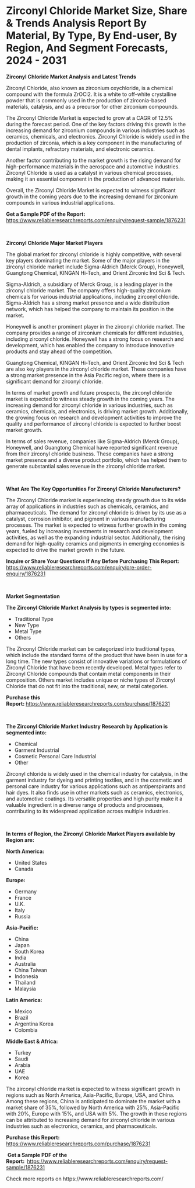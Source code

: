<p><h1>Zirconyl Chloride Market Size, Share & Trends Analysis Report By Material, By Type, By End-user, By Region, And Segment Forecasts, 2024 - 2031</h1></p><p><strong>Zirconyl Chloride Market Analysis and Latest Trends</strong></p>
<p><p>Zirconyl Chloride, also known as zirconium oxychloride, is a chemical compound with the formula ZrOCl2. It is a white to off-white crystalline powder that is commonly used in the production of zirconia-based materials, catalysis, and as a precursor for other zirconium compounds.</p><p>The Zirconyl Chloride Market is expected to grow at a CAGR of 12.5% during the forecast period. One of the key factors driving this growth is the increasing demand for zirconium compounds in various industries such as ceramics, chemicals, and electronics. Zirconyl Chloride is widely used in the production of zirconia, which is a key component in the manufacturing of dental implants, refractory materials, and electronic ceramics.</p><p>Another factor contributing to the market growth is the rising demand for high-performance materials in the aerospace and automotive industries. Zirconyl Chloride is used as a catalyst in various chemical processes, making it an essential component in the production of advanced materials.</p><p>Overall, the Zirconyl Chloride Market is expected to witness significant growth in the coming years due to the increasing demand for zirconium compounds in various industrial applications.</p></p>
<p><strong>Get a Sample PDF of the Report:&nbsp;</strong> <a href="https://www.reliableresearchreports.com/enquiry/request-sample/1876231">https://www.reliableresearchreports.com/enquiry/request-sample/1876231</a></p>
<p>&nbsp;</p>
<p><strong>Zirconyl Chloride Major Market Players</strong></p>
<p><p>The global market for zirconyl chloride is highly competitive, with several key players dominating the market. Some of the major players in the zirconyl chloride market include Sigma-Aldrich (Merck Group), Honeywell, Guangtong Chemical, KINGAN Hi-Tech, and Orient Zirconic Ind Sci & Tech.</p><p>Sigma-Aldrich, a subsidiary of Merck Group, is a leading player in the zirconyl chloride market. The company offers high-quality zirconium chemicals for various industrial applications, including zirconyl chloride. Sigma-Aldrich has a strong market presence and a wide distribution network, which has helped the company to maintain its position in the market.</p><p>Honeywell is another prominent player in the zirconyl chloride market. The company provides a range of zirconium chemicals for different industries, including zirconyl chloride. Honeywell has a strong focus on research and development, which has enabled the company to introduce innovative products and stay ahead of the competition.</p><p>Guangtong Chemical, KINGAN Hi-Tech, and Orient Zirconic Ind Sci & Tech are also key players in the zirconyl chloride market. These companies have a strong market presence in the Asia Pacific region, where there is a significant demand for zirconyl chloride.</p><p>In terms of market growth and future prospects, the zirconyl chloride market is expected to witness steady growth in the coming years. The increasing demand for zirconyl chloride in various industries, such as ceramics, chemicals, and electronics, is driving market growth. Additionally, the growing focus on research and development activities to improve the quality and performance of zirconyl chloride is expected to further boost market growth.</p><p>In terms of sales revenue, companies like Sigma-Aldrich (Merck Group), Honeywell, and Guangtong Chemical have reported significant revenue from their zirconyl chloride business. These companies have a strong market presence and a diverse product portfolio, which has helped them to generate substantial sales revenue in the zirconyl chloride market.</p></p>
<p>&nbsp;</p>
<p><strong>What Are The Key Opportunities For Zirconyl Chloride Manufacturers?</strong></p>
<p><p>The Zirconyl Chloride market is experiencing steady growth due to its wide array of applications in industries such as chemicals, ceramics, and pharmaceuticals. The demand for zirconyl chloride is driven by its use as a catalyst, corrosion inhibitor, and pigment in various manufacturing processes. The market is expected to witness further growth in the coming years, fueled by increasing investments in research and development activities, as well as the expanding industrial sector. Additionally, the rising demand for high-quality ceramics and pigments in emerging economies is expected to drive the market growth in the future.</p></p>
<p><strong>Inquire or Share Your Questions If Any Before Purchasing This Report:</strong> <a href="https://www.reliableresearchreports.com/enquiry/pre-order-enquiry/1876231">https://www.reliableresearchreports.com/enquiry/pre-order-enquiry/1876231</a></p>
<p>&nbsp;</p>
<p><strong>Market Segmentation</strong></p>
<p><strong>The Zirconyl Chloride Market Analysis by types is segmented into:</strong></p>
<p><ul><li>Traditional Type</li><li>New Type</li><li>Metal Type</li><li>Others</li></ul></p>
<p><p>The Zirconyl Chloride market can be categorized into traditional types, which include the standard forms of the product that have been in use for a long time. The new types consist of innovative variations or formulations of Zirconyl Chloride that have been recently developed. Metal types refer to Zirconyl Chloride compounds that contain metal components in their composition. Others market includes unique or niche types of Zirconyl Chloride that do not fit into the traditional, new, or metal categories.</p></p>
<p><strong>Purchase this Report:&nbsp;</strong><a href="https://www.reliableresearchreports.com/purchase/1876231">https://www.reliableresearchreports.com/purchase/1876231</a></p>
<p>&nbsp;</p>
<p><strong>The Zirconyl Chloride Market Industry Research by Application is segmented into:</strong></p>
<p><ul><li>Chemical</li><li>Garment Industrial</li><li>Cosmetic Personal Care Industrial</li><li>Other</li></ul></p>
<p><p>Zirconyl chloride is widely used in the chemical industry for catalysis, in the garment industry for dyeing and printing textiles, and in the cosmetic and personal care industry for various applications such as antiperspirants and hair dyes. It also finds use in other markets such as ceramics, electronics, and automotive coatings. Its versatile properties and high purity make it a valuable ingredient in a diverse range of products and processes, contributing to its widespread application across multiple industries.</p></p>
<p>&nbsp;</p>
<p><strong>In terms of Region, the Zirconyl Chloride Market Players available by Region are:</strong></p>
<p>
    <p> <strong> North America: </strong>
        <ul>
            <li>United States</li>
            <li>Canada</li>
        </ul>
        </p> 
    <p> <strong> Europe: </strong>
        <ul>
            <li>Germany</li>
            <li>France</li>
            <li>U.K.</li>
            <li>Italy</li>
            <li>Russia</li>
        </ul>
        </p> 
    <p> <strong> Asia-Pacific: </strong>
        <ul>
            <li>China</li>
            <li>Japan</li>
            <li>South Korea</li>
            <li>India</li>
            <li>Australia</li>
            <li>China Taiwan</li>
            <li>Indonesia</li>
            <li>Thailand</li>
            <li>Malaysia</li>
        </ul>
        </p> 
    <p> <strong> Latin America: </strong>
        <ul>
            <li>Mexico</li>
            <li>Brazil</li>
            <li>Argentina Korea</li>
            <li>Colombia</li>
        </ul>
        </p> 
    <p> <strong> Middle East & Africa: </strong>
        <ul>
            <li>Turkey</li>
            <li>Saudi</li>
            <li>Arabia</li>
            <li>UAE</li>
            <li>Korea</li>
        </ul>
    </p>
    </p>
<p><p>The zirconyl chloride market is expected to witness significant growth in regions such as North America, Asia-Pacific, Europe, USA, and China. Among these regions, China is anticipated to dominate the market with a market share of 35%, followed by North America with 25%, Asia-Pacific with 20%, Europe with 15%, and USA with 5%. The growth in these regions can be attributed to increasing demand for zirconyl chloride in various industries such as electronics, ceramics, and pharmaceuticals.</p></p>
<p><strong>Purchase this Report: </strong><a href="https://www.reliableresearchreports.com/purchase/1876231">https://www.reliableresearchreports.com/purchase/1876231</a></p>
<p>&nbsp;<strong>Get a Sample PDF of the Report:&nbsp;&nbsp;</strong><a href="https://www.reliableresearchreports.com/enquiry/request-sample/1876231">https://www.reliableresearchreports.com/enquiry/request-sample/1876231</a></p>
<p><strong></strong></p>
<p>Check more reports on https://www.reliableresearchreports.com/</p>
